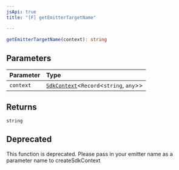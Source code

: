 ```yaml
---
jsApi: true
title: "[F] getEmitterTargetName"

---
```

```ts
getEmitterTargetName(context): string
```

## Parameters

| Parameter | Type |
| :------ | :------ |
| `context` | [`SdkContext`](../interfaces/SdkContext.md)<`Record`<`string`, `any`\>\> |

## Returns

`string`

## Deprecated

This function is deprecated. Please pass in your emitter name as a parameter name to createSdkContext
